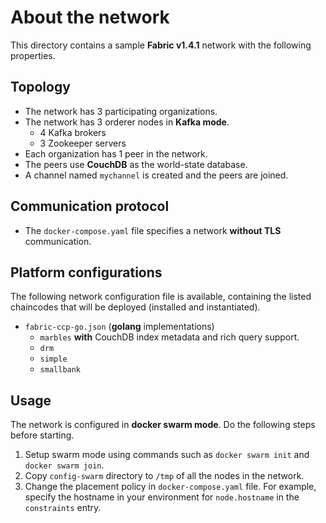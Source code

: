 # About the network

This directory contains a sample __Fabric v1.4.1__ network with the following properties.

## Topology
* The network has 3 participating organizations.
* The network has 3 orderer nodes in __Kafka mode__.
  - 4 Kafka brokers
  - 3 Zookeeper servers
* Each organization has 1 peer in the network.
* The peers use __CouchDB__ as the world-state database.
* A channel named `mychannel` is created and the peers are joined.

## Communication protocol
* The `docker-compose.yaml` file specifies a network __without TLS__ communication.

## Platform configurations

The following network configuration file is available, containing the listed chaincodes that will be deployed (installed and instantiated).

* `fabric-ccp-go.json` (__golang__ implementations)
  * `marbles` __with__ CouchDB index metadata and rich query support.
  * `drm`
  * `simple`
  * `smallbank`

## Usage
The network is configured in __docker swarm mode__. Do the following steps before starting.

1. Setup swarm mode using commands such as `docker swarm init` and `docker swarm join`.
2. Copy `config-swarm` directory to `/tmp` of all the nodes in the network.
3. Change the placement policy in `docker-compose.yaml` file. For example, specify the hostname in your environment for `node.hostname` in the `constraints` entry.
